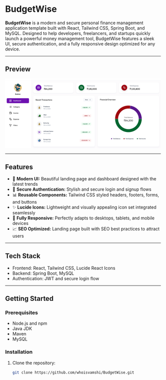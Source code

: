 # BudgetWise

**BudgetWise** is a modern and secure personal finance management application template built with React, Tailwind CSS, Spring Boot, and MySQL. Designed to help developers, freelancers, and startups quickly launch a powerful money management tool, BudgetWise features a sleek UI, secure authentication, and a fully responsive design optimized for any device.

---

## Preview

![Landing Page](BudgetWiseWebApp/src/assets/landing.png)

---

## Features

- 🚀 **Modern UI:** Beautiful landing page and dashboard designed with the latest trends  
- 🔐 **Secure Authentication:** Stylish and secure login and signup flows  
- 📊 **Reusable Components:** Tailwind CSS styled headers, footers, forms, and buttons  
- ✨ **Lucide Icons:** Lightweight and visually appealing icon set integrated seamlessly  
- 📱 **Fully Responsive:** Perfectly adapts to desktops, tablets, and mobile devices  
- 📈 **SEO Optimized:** Landing page built with SEO best practices to attract users

---

## Tech Stack

- Frontend: React, Tailwind CSS, Lucide React Icons  
- Backend: Spring Boot, MySQL  
- Authentication: JWT and secure login flow  

---

## Getting Started

### Prerequisites

- Node.js and npm  
- Java JDK  
- Maven  
- MySQL  

### Installation

1. Clone the repository:  
   ```bash
   git clone https://github.com/whoisvamshi/BudgetWise.git
